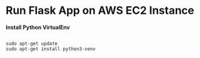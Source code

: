 # Run Flask App on AWS EC2 Instance

**Install Python VirtualEnv**

```shell

sudo apt-get update
sudo apt-get install python3-venv
```
